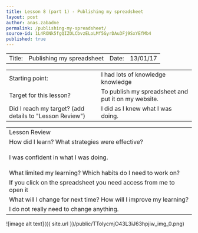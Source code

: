 ```yaml
---
title: Lesson 8 (part 1) - Publishing my spreadsheet
layout: post
author: anas.zabadne
permalink: /publishing-my-spreadsheet/
source-id: 1L4RONk5fgQIZOLCbvzELoLMf5GyrDAu3Fj9SxYEfMb4
published: true
---
```

<table>
  <tr>
    <td>Title:  </td>
    <td>Publishing my spreadsheet</td>
    <td> Date:  </td>
    <td>13/01/17</td>
  </tr>
</table>


<table>
  <tr>
    <td>Starting point:</td>
    <td>I had lots of knowledge knowledge</td>
  </tr>
  <tr>
    <td>Target for this lesson?</td>
    <td>To publish my spreadsheet and put it on my website.</td>
  </tr>
  <tr>
    <td>Did I reach my target? 
(add details to "Lesson Review")</td>
    <td>I did as I knew what I was doing.</td>
  </tr>
</table>


<table>
  <tr>
    <td>Lesson Review</td>
  </tr>
  <tr>
    <td>How did I learn? What strategies were effective? </td>
  </tr>
  <tr>
    <td>

I was confident in what I was doing.</td>
  </tr>
  <tr>
    <td>What limited my learning? Which habits do I need to work on? </td>
  </tr>
  <tr>
    <td>
If you click on the spreadsheet you need access from me to open it</td>
  </tr>
  <tr>
    <td>What will I change for next time? How will I improve my learning?</td>
  </tr>
  <tr>
    <td>
I do not really need to change anything.</td>
  </tr>
</table>


![image alt text]({{ site.url }}/public/TTolycmjO43L3iJ63hpjiw_img_0.png)

